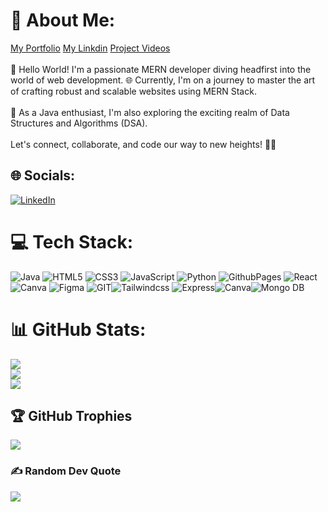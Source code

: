 # 💫 About Me:
[My Portfolio](https://main--devanant.netlify.app/)&nbsp;[My Linkdin](https://www.linkedin.com/in/anantpandey1111/)&nbsp;[Project Videos](https://www.youtube.com/playlist?list=PLjZRxu3fAQVqf17YZdDNMMGqZvrFzbMmi)<br/><br/>
👋 Hello World! I'm a passionate MERN developer diving headfirst into the world of web development. 🌐 Currently, I'm on a journey to master the art of crafting robust and scalable websites using MERN Stack.<br><br>🌱 As a Java enthusiast, I'm also exploring the exciting realm of Data Structures and Algorithms (DSA).<br><br> Let's connect, collaborate, and code our way to new heights! 🚀✨


## 🌐 Socials:
[![LinkedIn](https://img.shields.io/badge/LinkedIn-%230077B5.svg?logo=linkedin&logoColor=white)](https://linkedin.com/in/anantpandey1111) 

# 💻 Tech Stack:
![Java](https://img.shields.io/badge/java-%23ED8B00.svg?style=flat&logo=openjdk&logoColor=white) ![HTML5](https://img.shields.io/badge/html5-%23E34F26.svg?style=flat&logo=html5&logoColor=white) ![CSS3](https://img.shields.io/badge/css3-%231572B6.svg?style=flat&logo=css3&logoColor=white) ![JavaScript](https://img.shields.io/badge/javascript-%23323330.svg?style=flat&logo=javascript&logoColor=%23F7DF1E) ![Python](https://img.shields.io/badge/python-3670A0?style=flat&logo=python&logoColor=black) ![GithubPages](https://img.shields.io/badge/github%20pages-121013?style=flat&logo=github&logoColor=white) ![React](https://img.shields.io/badge/React-%23ED8B00.svg?style=flat&logo=React&logoColor=black)![Canva](https://img.shields.io/badge/Canva-%2300C4CC.svg?style=flat&logo=Canva&logoColor=white) ![Figma](https://img.shields.io/badge/figma-%23F24E1E.svg?style=flat&logo=figma&logoColor=white) ![GIT](https://img.shields.io/badge/Git-fc6d26?style=flat&logo=git&logoColor=white)![Tailwindcss](https://img.shields.io/badge/Tailwindcss%20-121013?style=flat&logo=Tailwindcss&logoColor=white) ![Express](https://img.shields.io/badge/Express-%23ED8B00.svg?style=flat&logo=Express&logoColor=black)![Canva](https://img.shields.io/badge/Node-%2300C4CC.svg?style=flat&logo=Node&logoColor=white)![Mongo DB](https://img.shields.io/badge/Mongo%20DB-121013?style=flat&logo=MongoDB&logoColor=white)
# 📊 GitHub Stats:
![](https://github-readme-stats.vercel.app/api?username=anant-365&theme=radical&hide_border=false&include_all_commits=true&count_private=true)<br/>
![](https://github-readme-streak-stats.herokuapp.com/?user=anant-365&theme=radical&hide_border=false)<br/>
![](https://github-readme-stats.vercel.app/api/top-langs/?username=anant-365&theme=radical&hide_border=false&include_all_commits=true&count_private=true&layout=compact)

## 🏆 GitHub Trophies
![](https://github-profile-trophy.vercel.app/?username=anant-365&theme=radical&no-frame=false&no-bg=true&margin-w=4)

### ✍️ Random Dev Quote
![](https://quotes-github-readme.vercel.app/api?type=horizontal&theme=radical)
